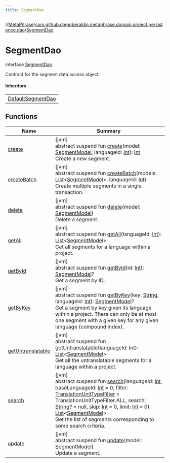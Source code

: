 ```yaml
---
title: SegmentDao
---
```

//[MetaPhrase](../../../index.html)/[com.github.diegoberaldin.metaphrase.domain.project.persistence.dao](../index.html)/[SegmentDao](index.html)



# SegmentDao

interface [SegmentDao](index.html)

Contract for the segment data access object.



#### Inheritors


| |
|---|
| [DefaultSegmentDao](../-default-segment-dao/index.html) |


## Functions


| Name | Summary |
|---|---|
| [create](create.html) | [jvm]<br>abstract suspend fun [create](create.html)(model: [SegmentModel](../../com.github.diegoberaldin.metaphrase.domain.project.data/-segment-model/index.html), languageId: [Int](https://kotlinlang.org/api/latest/jvm/stdlib/kotlin/-int/index.html)): [Int](https://kotlinlang.org/api/latest/jvm/stdlib/kotlin/-int/index.html)<br>Create a new segment. |
| [createBatch](create-batch.html) | [jvm]<br>abstract suspend fun [createBatch](create-batch.html)(models: [List](https://kotlinlang.org/api/latest/jvm/stdlib/kotlin.collections/-list/index.html)&lt;[SegmentModel](../../com.github.diegoberaldin.metaphrase.domain.project.data/-segment-model/index.html)&gt;, languageId: [Int](https://kotlinlang.org/api/latest/jvm/stdlib/kotlin/-int/index.html))<br>Create multiple segments in a single transaction. |
| [delete](delete.html) | [jvm]<br>abstract suspend fun [delete](delete.html)(model: [SegmentModel](../../com.github.diegoberaldin.metaphrase.domain.project.data/-segment-model/index.html))<br>Delete a segment. |
| [getAll](get-all.html) | [jvm]<br>abstract suspend fun [getAll](get-all.html)(languageId: [Int](https://kotlinlang.org/api/latest/jvm/stdlib/kotlin/-int/index.html)): [List](https://kotlinlang.org/api/latest/jvm/stdlib/kotlin.collections/-list/index.html)&lt;[SegmentModel](../../com.github.diegoberaldin.metaphrase.domain.project.data/-segment-model/index.html)&gt;<br>Get all segments for a language within a project. |
| [getById](get-by-id.html) | [jvm]<br>abstract suspend fun [getById](get-by-id.html)(id: [Int](https://kotlinlang.org/api/latest/jvm/stdlib/kotlin/-int/index.html)): [SegmentModel](../../com.github.diegoberaldin.metaphrase.domain.project.data/-segment-model/index.html)?<br>Get a segment by ID. |
| [getByKey](get-by-key.html) | [jvm]<br>abstract suspend fun [getByKey](get-by-key.html)(key: [String](https://kotlinlang.org/api/latest/jvm/stdlib/kotlin/-string/index.html), languageId: [Int](https://kotlinlang.org/api/latest/jvm/stdlib/kotlin/-int/index.html)): [SegmentModel](../../com.github.diegoberaldin.metaphrase.domain.project.data/-segment-model/index.html)?<br>Get a segment by key given its language within a project. There can only be at most one segment with a given key for any given language (compound index). |
| [getUntranslatable](get-untranslatable.html) | [jvm]<br>abstract suspend fun [getUntranslatable](get-untranslatable.html)(languageId: [Int](https://kotlinlang.org/api/latest/jvm/stdlib/kotlin/-int/index.html)): [List](https://kotlinlang.org/api/latest/jvm/stdlib/kotlin.collections/-list/index.html)&lt;[SegmentModel](../../com.github.diegoberaldin.metaphrase.domain.project.data/-segment-model/index.html)&gt;<br>Get all the untranslatable segments for a language within a project. |
| [search](search.html) | [jvm]<br>abstract suspend fun [search](search.html)(languageId: [Int](https://kotlinlang.org/api/latest/jvm/stdlib/kotlin/-int/index.html), baseLanguageId: [Int](https://kotlinlang.org/api/latest/jvm/stdlib/kotlin/-int/index.html) = 0, filter: [TranslationUnitTypeFilter](../../com.github.diegoberaldin.metaphrase.domain.project.data/-translation-unit-type-filter/index.html) = TranslationUnitTypeFilter.ALL, search: [String](https://kotlinlang.org/api/latest/jvm/stdlib/kotlin/-string/index.html)? = null, skip: [Int](https://kotlinlang.org/api/latest/jvm/stdlib/kotlin/-int/index.html) = 0, limit: [Int](https://kotlinlang.org/api/latest/jvm/stdlib/kotlin/-int/index.html) = 0): [List](https://kotlinlang.org/api/latest/jvm/stdlib/kotlin.collections/-list/index.html)&lt;[SegmentModel](../../com.github.diegoberaldin.metaphrase.domain.project.data/-segment-model/index.html)&gt;<br>Get the list of segments corresponding to some search criteria. |
| [update](update.html) | [jvm]<br>abstract suspend fun [update](update.html)(model: [SegmentModel](../../com.github.diegoberaldin.metaphrase.domain.project.data/-segment-model/index.html))<br>Update a segment. |

